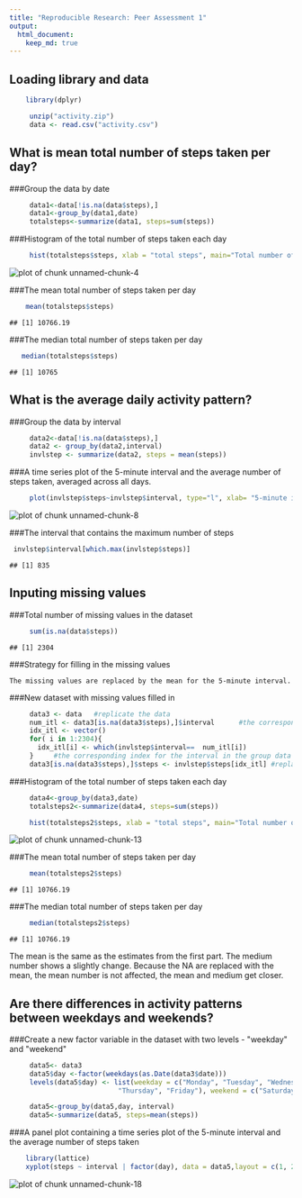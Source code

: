 ```yaml
---
title: "Reproducible Research: Peer Assessment 1"
output: 
  html_document:
    keep_md: true
---
```


## Loading library and data


```r
    library(dplyr)
```

```r
     unzip("activity.zip")
     data <- read.csv("activity.csv")
```

## What is mean total number of steps taken per day?

###Group the data by date

```r
     data1<-data[!is.na(data$steps),]  
     data1<-group_by(data1,date)  
     totalsteps<-summarize(data1, steps=sum(steps))
```

###Histogram of the total number of steps taken each day

```r
     hist(totalsteps$steps, xlab = "total steps", main="Total number of steps taken each day")  
```

![plot of chunk unnamed-chunk-4](figure/unnamed-chunk-4-1.png) 

###The mean total number of steps taken per day

```r
    mean(totalsteps$steps)
```

```
## [1] 10766.19
```
   
###The median total number of steps taken per day

```r
   median(totalsteps$steps)
```

```
## [1] 10765
```

## What is the average daily activity pattern?

###Group the data by interval

```r
     data2<-data[!is.na(data$steps),]  
     data2 <- group_by(data2,interval)  
     invlstep <- summarize(data2, steps = mean(steps))
```

###A time series plot of the 5-minute interval and the average number of steps taken, averaged across all days. 

```r
     plot(invlstep$steps~invlstep$interval, type="l", xlab= "5-minute interval", ylab = "average steps")
```

![plot of chunk unnamed-chunk-8](figure/unnamed-chunk-8-1.png) 

###The interval that contains the maximum number of steps

```r
 invlstep$interval[which.max(invlstep$steps)]
```

```
## [1] 835
```

## Inputing missing values
###Total number of missing values in the dataset

```r
     sum(is.na(data$steps))
```

```
## [1] 2304
```
###Strategy for filling in the missing values
 
    The missing values are replaced by the mean for the 5-minute interval.
###New dataset with missing values filled in


```r
     data3 <- data   #replicate the data
     num_itl <- data3[is.na(data3$steps),]$interval      #the corresponding interval for each NA 
     idx_itl <- vector()
     for( i in 1:2304){
       idx_itl[i] <- which(invlstep$interval==  num_itl[i])
     }     #the corresponding index for the interval in the group data set invlstep 
     data3[is.na(data3$steps),]$steps <- invlstep$steps[idx_itl] #replace the NA with mean of that interval
```
###Histogram of the total number of steps taken each day 

```r
     data4<-group_by(data3,date)  
     totalsteps2<-summarize(data4, steps=sum(steps))
```


```r
     hist(totalsteps2$steps, xlab = "total steps", main="Total number of steps taken each day")
```

![plot of chunk unnamed-chunk-13](figure/unnamed-chunk-13-1.png) 

###The mean total number of steps taken per day

```r
     mean(totalsteps2$steps)
```

```
## [1] 10766.19
```

###The median total number of steps taken per day

```r
     median(totalsteps2$steps)
```

```
## [1] 10766.19
```

The mean is the same as the estimates from the first part. The medium number shows a slightly change. 
Because the NA are replaced with the mean, the mean number is not affected, the mean and medium get closer.


## Are there differences in activity patterns between weekdays and weekends?

###Create a new factor variable in the dataset with two levels - "weekday" and "weekend" 

```r
     data5<- data3
     data5$day <-factor(weekdays(as.Date(data3$date)))
     levels(data5$day) <- list(weekday = c("Monday", "Tuesday", "Wednesday", 
                           "Thursday", "Friday"), weekend = c("Saturday", "Sunday"))
```


```r
     data5<-group_by(data5,day, interval)  
     data5<-summarize(data5, steps=mean(steps))
```

###A panel plot containing a time series plot of the 5-minute interval and the average number of steps taken

```r
    library(lattice)
    xyplot(steps ~ interval | factor(day), data = data5,layout = c(1, 2),type = "l")
```

![plot of chunk unnamed-chunk-18](figure/unnamed-chunk-18-1.png) 
